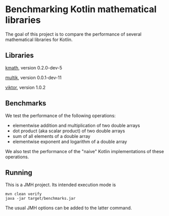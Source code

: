 # Benchmarking Kotlin mathematical libraries

The goal of this project is to compare the performance of several mathematical libraries
for Kotlin.

## Libraries

[kmath](https://github.com/mipt-npm/kmath), version 0.2.0-dev-5

[multik](https://github.com/Kotlin/multik), version 0.0.1-dev-11

[viktor](https://github.com/JetBrains-Research/viktor), version 1.0.2

## Benchmarks

We test the performance of the following operations:
* elementwise addition and multiplication of two double arrays
* dot product (aka scalar product) of two double arrays
* sum of all elements of a double array
* elementwise exponent and logarithm of a double array

We also test the performance of the "naive" Kotlin implementations of these operations.

## Running

This is a JMH project. Its intended execution mode is
```shell
mvn clean verify
java -jar target/benchmarks.jar
```

The usual JMH options can be added to the latter command.
